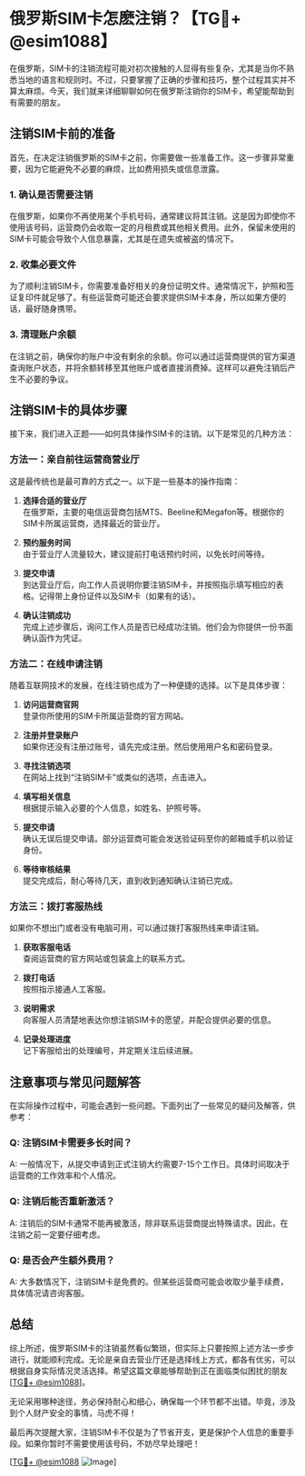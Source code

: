 # 俄罗斯SIM卡怎麽注销？【TG💪+ @esim1088】

在俄罗斯，SIM卡的注销流程可能对初次接触的人显得有些复杂，尤其是当你不熟悉当地的语言和规则时。不过，只要掌握了正确的步骤和技巧，整个过程其实并不算太麻烦。今天，我们就来详细聊聊如何在俄罗斯注销你的SIM卡，希望能帮助到有需要的朋友。

## 注销SIM卡前的准备

首先，在决定注销俄罗斯的SIM卡之前，你需要做一些准备工作。这一步骤非常重要，因为它能避免不必要的麻烦，比如费用损失或信息泄露。

### 1. 确认是否需要注销
在俄罗斯，如果你不再使用某个手机号码，通常建议将其注销。这是因为即使你不使用该号码，运营商仍会收取一定的月租费或其他相关费用。此外，保留未使用的SIM卡可能会导致个人信息暴露，尤其是在遗失或被盗的情况下。

### 2. 收集必要文件
为了顺利注销SIM卡，你需要准备好相关的身份证明文件。通常情况下，护照和签证复印件就足够了。有些运营商可能还会要求提供SIM卡本身，所以如果方便的话，最好随身携带。

### 3. 清理账户余额
在注销之前，确保你的账户中没有剩余的余额。你可以通过运营商提供的官方渠道查询账户状态，并将余额转移至其他账户或者直接消费掉。这样可以避免注销后产生不必要的争议。

## 注销SIM卡的具体步骤

接下来，我们进入正题——如何具体操作SIM卡的注销。以下是常见的几种方法：

### 方法一：亲自前往运营商营业厅
这是最传统也是最可靠的方式之一。以下是一些基本的操作指南：

1. **选择合适的营业厅**  
   在俄罗斯，主要的电信运营商包括MTS、Beeline和Megafon等。根据你的SIM卡所属运营商，选择最近的营业厅。

2. **预约服务时间**  
   由于营业厅人流量较大，建议提前打电话预约时间，以免长时间等待。

3. **提交申请**  
   到达营业厅后，向工作人员说明你要注销SIM卡，并按照指示填写相应的表格。记得带上身份证件以及SIM卡（如果有的话）。

4. **确认注销成功**  
   完成上述步骤后，询问工作人员是否已经成功注销。他们会为你提供一份书面确认函作为凭证。

### 方法二：在线申请注销
随着互联网技术的发展，在线注销也成为了一种便捷的选择。以下是具体步骤：

1. **访问运营商官网**  
   登录你所使用的SIM卡所属运营商的官方网站。

2. **注册并登录账户**  
   如果你还没有注册过账号，请先完成注册。然后使用用户名和密码登录。

3. **寻找注销选项**  
   在网站上找到“注销SIM卡”或类似的选项，点击进入。

4. **填写相关信息**  
   根据提示输入必要的个人信息，如姓名、护照号等。

5. **提交申请**  
   确认无误后提交申请。部分运营商可能会发送验证码至你的邮箱或手机以验证身份。

6. **等待审核结果**  
   提交完成后，耐心等待几天，直到收到通知确认注销已完成。

### 方法三：拨打客服热线
如果你不想出门或者没有电脑可用，可以通过拨打客服热线来申请注销。

1. **获取客服电话**  
   查阅运营商的官方网站或包装盒上的联系方式。

2. **拨打电话**  
   按照指示接通人工客服。

3. **说明需求**  
   向客服人员清楚地表达你想注销SIM卡的愿望，并配合提供必要的信息。

4. **记录处理进度**  
   记下客服给出的处理编号，并定期关注后续进展。

## 注意事项与常见问题解答

在实际操作过程中，可能会遇到一些问题。下面列出了一些常见的疑问及解答，供参考：

### Q: 注销SIM卡需要多长时间？
A: 一般情况下，从提交申请到正式注销大约需要7-15个工作日。具体时间取决于运营商的工作效率和个人情况。

### Q: 注销后能否重新激活？
A: 注销后的SIM卡通常不能再被激活，除非联系运营商提出特殊请求。因此，在注销之前一定要仔细考虑。

### Q: 是否会产生额外费用？
A: 大多数情况下，注销SIM卡是免费的。但某些运营商可能会收取少量手续费，具体情况请咨询客服。

## 总结

综上所述，俄罗斯SIM卡的注销虽然看似繁琐，但实际上只要按照上述方法一步步进行，就能顺利完成。无论是亲自去营业厅还是选择线上方式，都各有优劣，可以根据自身实际情况灵活选择。希望这篇文章能够帮助到正在面临类似困扰的朋友[[TG💪+ @esim1088](https://t.me/s/esim1088)]。

无论采用哪种途径，务必保持耐心和细心，确保每一个环节都不出错。毕竟，涉及到个人财产安全的事情，马虎不得！

最后再次提醒大家，注销SIM卡不仅是为了节省开支，更是保护个人信息的重要手段。如果你暂时不需要使用该号码，不妨尽早处理吧！ 

[[TG💪+ @esim1088](https://t.me/s/esim1088) ![Image](https://i.postimg.cc/4NQfJmqS/Snipaste-2025-05-13-00-14-12.png)]